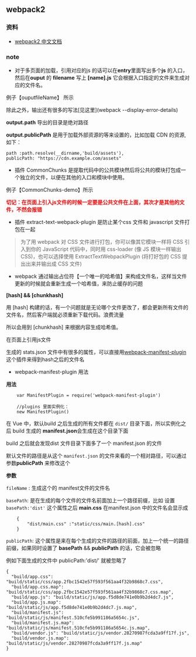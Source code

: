 ## webpack2

### 资料 

* [webpack2 中文文档](https://doc.webpack-china.org/guides/get-started/)


### note

* 对于多页面的加载，引用对应的js 的话可以在**entry**里面写出多个**js** 的入口，然后在**ouput** 的 **filename** 写上 **[name].js** 它会根据入口指定的文件来生成对应的文件名。

例子【ouputfileName】 所示

除此之外，输出还有很多的写法[见这里](webpack --display-error-details)

**output.path** 导出的目录是绝对路径

**output.publicPath** 是用于加载外部资源的等来设置的，比如加载 CDN 的资源,如下：

```
path :path.resolve(__dirname,'build/assets'),
publicPath: "https://cdn.example.com/assets"
```

* 插件 CommonChunks 是提取代码中的公共模块然后将公共的模块打包成一个独立的文件，以便在其他的入口和模块中使用。

例子【CommonChunks-demo】所示

**<font color="red">切记：在页面上引入js文件的时候一定要是公共文件在上面，其次才是其他的文件，不然会报错</font>**

* 插件 extract-text-webpack-plugin 是防止某个css 文件和 javascript 文件打包在一起
> 为了用 webpack 对 CSS 文件进行打包，你可以像其它模块一样将 CSS 引入到你的 JavaScript 代码中，同时用 css-loader (像 JS 模块一样输出 CSS)，也可以选择使用 ExtractTextWebpackPlugin (将打好包的 CSS 提出出来并输出成 CSS 文件)


* webpack 通过输出占位符【一个唯一的哈希值】来构成文件名，这样当文件更新的时候就会重新生成一个哈希值，来防止缓存的问题

**[hash] && [chunkhash]**

用 [hash] 构建的话，有一个问题就是无论哪个文件更改了，都会更新所有文件的文件名，然后客户端就必须重新下载代码。浪费流量

所以会用到 [chunkhash] 来根据内容生成哈希值。

在页面上引用js文件

生成的 stats.json 文件中有很多的属性，可以直接用[webpack-manifest-plugin](https://www.npmjs.com/package/webpack-manifest-plugin) 这个插件来得到hash之后的文件名

* webpack-manifest-plugin 用法

**用法**

```
	var ManifestPlugin = require('webpack-manifest-plugin')
	
	//plugins 里面实例化：
	new ManifestPlugin()
```

在 Vue 中，默认build 之后生成的所有文件都在 ``dist/`` 目录下面，所以实例化之后 build 生成的 **manifest.json**会生成在这个目录下面

build 之后就会发现dist 文件目录下面多了一个 manifest.json 的文件

默认文件的路径是从这个 ``manifest.json`` 的文件来看的一个相对路径，可以通过 参数**publicPath** 来修改这个

**参数**

``fileName`` : 生成这个的 manifest文件的文件名

``basePath``: 是在生成的每个文件的文件名前面加上一个路径前缀，比如 设置 ``basePath:'dist'`` 这个属性之后 **main.css**  在manifest.json 中的文件名会显示成 
```
	{
		"dist/main.css" :"static/css/main.[hash].css"
	}
```

``publicPath``: 这个属性是来在每个生成的文件的路径的前面，加上一个统一的路径前缀，如果同时设置了 **basePath** && **publicPath** 的话，它会被忽略

例如下面生成的文件中 publicPath:'dist/' 就被忽略了

```
{
  "build/app.css": "build/static/css/app.2fbc1542e57f593f561aa4f32b9868c7.css",
  "build/app.css.map": "build/static/css/app.2fbc1542e57f593f561aa4f32b9868c7.css.map",
  "build/app.js": "build/static/js/app.f5d8de741e0b9b2d4dc7.js",
  "build/app.js.map": "build/static/js/app.f5d8de741e0b9b2d4dc7.js.map",
  "build/manifest.js": "build/static/js/manifest.510cfe5b991186a5654c.js",
  "build/manifest.js.map": "build/static/js/manifest.510cfe5b991186a5654c.js.map",
  "build/vendor.js": "build/static/js/vendor.28270987fcda3a9ff17f.js",
  "build/vendor.js.map": "build/static/js/vendor.28270987fcda3a9ff17f.js.map"
}
```
















 




